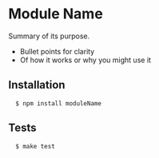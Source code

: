 # Module Name

Summary of its purpose.

- Bullet points for clarity
- Of how it works or why you might use it

## Installation

```shell
  $ npm install moduleName
```

## Tests

```shell
  $ make test
```